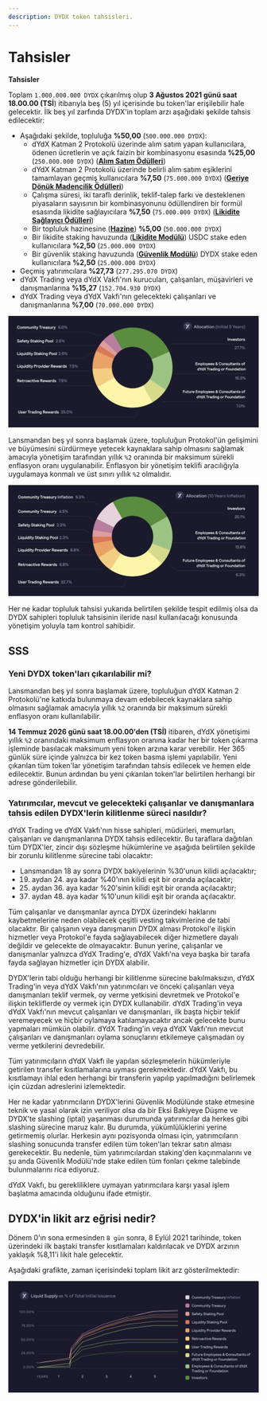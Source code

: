 ```yaml
---
description: DYDX token tahsisleri.
---
```


# Tahsisler

**Tahsisler**

Toplam `1.000.000.000 DYDX` çıkarılmış olup **3 Ağustos 2021 günü saat 18.00.00 (TSİ**) itibarıyla beş (5) yıl içerisinde bu token'lar erişilebilir hale gelecektir. İlk beş yıl zarfında DYDX'in toplam arzı aşağıdaki şekilde tahsis edilecektir:

* Aşağıdaki şekilde, topluluğa **%50,00** (`500.000.000 DYDX`):
   * dYdX Katman 2 Protokolü üzerinde alım satım yapan kullanıcılara, ödenen ücretlerin ve açık faizin bir kombinasyonu esasında **%25,00** (`250.000.000 DYDX`) ([**Alım Satım Ödülleri**](../rewards/trading-rewards.md))
   * dYdX Katman 2 Protokolü üzerinde belirli alım satım eşiklerini tamamlayan geçmiş kullanıcılara **%7,50** (`75.000.000 DYDX`) ([**Geriye Dönük Madencilik Ödülleri**](../rewards/retroactive-mining-rewards.md))
   * Çalışma süresi, iki taraflı derinlik, teklif-talep farkı ve desteklenen piyasaların sayısının bir kombinasyonunu ödüllendiren bir formül esasında likidite sağlayıcılara **%7,50** (`75.000.000 DYDX`) ([**Likidite Sağlayıcı Ödülleri**](../rewards/liquidity-provider-rewards.md))
   * Bir topluluk hazinesine ([**Hazine**](community-treasury.md)) **%5,00** (`50.000.000 DYDX`)
   * Bir likidite staking havuzunda ([**Likidite Modülü**](../staking-pools/liquidity-staking-pool.md)) USDC stake eden kullanıcılara **%2,50** (`25.000.000 DYDX`)
   * Bir güvenlik staking havuzunda ([**Güvenlik Modülü**](../staking-pools/safety-staking-pool.md)) DYDX stake eden kullanıcılara **%2,50** (`25.000.000 DYDX`)
* Geçmiş yatırımcılara **%27,73** (`277.295.070 DYDX`)
* dYdX Trading veya dYdX Vakfı'nın kurucuları, çalışanları, müşavirleri ve danışmanlarına **%15,27** (`152.704.930 DYDX`)
* dYdX Trading veya dYdX Vakfı'nın gelecekteki çalışanları ve danışmanlarına **%7,00** (`70.000.000 DYDX`)

![](<../.gitbook/assets/DYDX Allocations (Initial 5 Years) (1).png>)

Lansmandan beş yıl sonra başlamak üzere, topluluğun Protokol'ün gelişimini ve büyümesini sürdürmeye yetecek kaynaklara sahip olmasını sağlamak amacıyla yönetişim tarafından yıllık `%2` oranında bir maksimum sürekli enflasyon oranı uygulanabilir. Enflasyon bir yönetişim teklifi aracılığıyla uygulamaya konmalı ve üst sınırı yıllık `%2` olmalıdır.

![](<../.gitbook/assets/Allocation 10 Years Inflation (1) (1).png>)

Her ne kadar topluluk tahsisi yukarıda belirtilen şekilde tespit edilmiş olsa da DYDX sahipleri topluluk tahsisinin ileride nasıl kullanılacağı konusunda yönetişim yoluyla tam kontrol sahibidir.

## **SSS**

### **Yeni DYDX token'ları çıkarılabilir mi?**

Lansmandan beş yıl sonra başlamak üzere, topluluğun dYdX Katman 2 Protokolü'ne katkıda bulunmaya devam edebilecek kaynaklara sahip olmasını sağlamak amacıyla yıllık `%2` oranında bir maksimum sürekli enflasyon oranı kullanılabilir.

**14 Temmuz 2026 günü saat 18.00.00'den (TSİ)** itibaren, dYdX yönetişimi yıllık `%2` oranındaki maksimum enflasyon oranına kadar her bir token çıkarma işleminde basılacak maksimum yeni token arzına karar verebilir. Her 365 günlük süre içinde yalnızca bir kez token basma işlemi yapılabilir. Yeni çıkarılan tüm token'lar yönetişim tarafından tahsis edilecek ve hemen elde edilecektir. Bunun ardından bu yeni çıkarılan token'lar belirtilen herhangi bir adrese gönderilebilir.

### **Yatırımcılar, mevcut ve gelecekteki çalışanlar ve danışmanlara tahsis edilen DYDX'lerin kilitlenme süreci nasıldır?**

dYdX Trading ve dYdX Vakfı'nın hisse sahipleri, müdürleri, memurları, çalışanları ve danışmanlarına DYDX tahsis edilecektir. Bu taraflara dağıtılan tüm DYDX'ler, zincir dışı sözleşme hükümlerine ve aşağıda belirtilen şekilde bir zorunlu kilitlenme sürecine tabi olacaktır:

* Lansmandan 18 ay sonra DYDX bakiyelerinin %30'unun kilidi açılacaktır;
* 19. aydan 24. aya kadar %40'ının kilidi eşit bir oranda açılacaktır;
* 25. aydan 36. aya kadar %20'sinin kilidi eşit bir oranda açılacaktır;
* 37. aydan 48. aya kadar %10'unun kilidi eşit bir oranda açılacaktır.

Tüm çalışanlar ve danışmanlar ayrıca DYDX üzerindeki haklarını kaybetmelerine neden olabilecek çeşitli vesting takvimlerine de tabi olacaktır. Bir çalışanın veya danışmanın DYDX alması Protokol'e ilişkin hizmetler veya Protokol'e fayda sağlayabilecek diğer hizmetlere dayalı değildir ve gelecekte de olmayacaktır. Bunun yerine, çalışanlar ve danışmanlar yalnızca dYdX Trading'e, dYdX Vakfı'na veya başka bir tarafa fayda sağlayan hizmetler için DYDX alabilir.

DYDX'lerin tabi olduğu herhangi bir kilitlenme sürecine bakılmaksızın, dYdX Trading'in veya dYdX Vakfı'nın yatırımcıları ve önceki çalışanları veya danışmanları teklif vermek, oy verme yetkisini devretmek ve Protokol'e ilişkin tekliflerde oy vermek için DYDX kullanabilir. dYdX Trading'in veya dYdX Vakfı'nın mevcut çalışanları ve danışmanları, ilk başta hiçbir teklif veremeyecek ve hiçbir oylamaya katılamayacaktır ancak gelecekte bunu yapmaları mümkün olabilir. dYdX Trading'in veya dYdX Vakfı'nın mevcut çalışanları ve danışmanları oylama sonuçlarını etkilemeye çalışmadan oy verme yetkilerini devredebilir.

Tüm yatırımcıların dYdX Vakfı ile yapılan sözleşmelerin hükümleriyle getirilen transfer kısıtlamalarına uyması gerekmektedir. dYdX Vakfı, bu kısıtlamayı ihlal eden herhangi bir transferin yapılıp yapılmadığını belirlemek için cüzdan adreslerini izlemektedir.

Her ne kadar yatırımcıların DYDX'lerini Güvenlik Modülünde stake etmesine teknik ve yasal olarak izin veriliyor olsa da bir Eksi Bakiyeye Düşme ve DYDX'te slashing (iptal) yaşanması durumunda yatırımcılar da herkes gibi slashing sürecine maruz kalır. Bu durumda, yükümlülüklerini yerine getirmemiş olurlar. Herkesin aynı pozisyonda olması için, yatırımcıların slashing sonucunda transfer edilen tüm token'ları tekrar satın alması gerekecektir. Bu nedenle, tüm yatırımcılardan staking'den kaçınmalarını ve şu anda Güvenlik Modülü'nde stake edilen tüm fonları çekme talebinde bulunmalarını rica ediyoruz.

dYdX Vakfı, bu gerekliliklere uymayan yatırımcılara karşı yasal işlem başlatma amacında olduğunu ifade etmiştir.

## DYDX'in likit arz eğrisi nedir?

Dönem 0'ın sona ermesinden `8 gün` sonra, 8 Eylül 2021 tarihinde, token üzerindeki ilk baştaki transfer kısıtlamaları kaldırılacak ve DYDX arzının yaklaşık %8,11'i likit hale gelecektir.

Aşağıdaki grafikte, zaman içerisindeki toplam likit arz gösterilmektedir:

![](<../.gitbook/assets/Liquid Supply Schedule (2) (1).png>)

